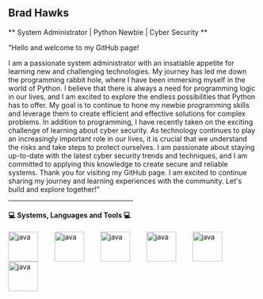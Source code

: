 ## Brad Hawks

** System Administrator | Python Newbie | Cyber Security **


<p>"Hello and welcome to my GitHub page!

I am a passionate system administrator with an insatiable appetite for learning new and challenging technologies. My journey has led me down the programming rabbit hole, where I have been immersing myself in the world of Python.
I believe that there is always a need for programming logic in our lives, and I am excited to explore the endless possibilities that Python has to offer. My goal is to continue to hone my newbie programming skills and leverage them to create efficient and effective solutions for complex problems.
In addition to programming, I have recently taken on the exciting challenge of learning about cyber security. As technology continues to play an increasingly important role in our lives, it is crucial that we understand the risks and take steps to protect ourselves. I am passionate about staying up-to-date with the latest cyber security trends and techniques, and I am committed to applying this knowledge to create secure and reliable systems.
Thank you for visiting my GitHub page. I am excited to continue sharing my journey and learning experiences with the community. Let's build and explore together!"</p>

<hr style="width:50%;text-align:left;margin-left:0">

#### :computer: Systems, Languages and Tools :computer:

<img align="left" alt="java" width="60px" style="padding-right:30px;" src="https://cdn.jsdelivr.net/gh/devicons/devicon/icons/python/python-original.svg"/>
<img align="left" alt="java" width="60px" style="padding-right:30px;" src="https://cdn.jsdelivr.net/gh/devicons/devicon/icons/linux/linux-original.svg"/>
<img align="left" alt="java" width="60px" style="padding-right:30px;" src="https://cdn.jsdelivr.net/gh/devicons/devicon/icons/html5/html5-original.svg"/>
<img align="left" alt="java" width="60px" style="padding-right:30px;" src="https://cdn.jsdelivr.net/gh/devicons/devicon/icons/wordpress/wordpress-original.svg"/>
<img align="left" alt="java" width="60px" style="padding-right:30px;" src="https://cdn.jsdelivr.net/gh/devicons/devicon/icons/css3/css3-original.svg" />
<img align="left" alt="java" width="60px" style="padding-right:30px;" src="https://cdn.jsdelivr.net/gh/devicons/devicon/icons/azure/azure-original.svg"/>
